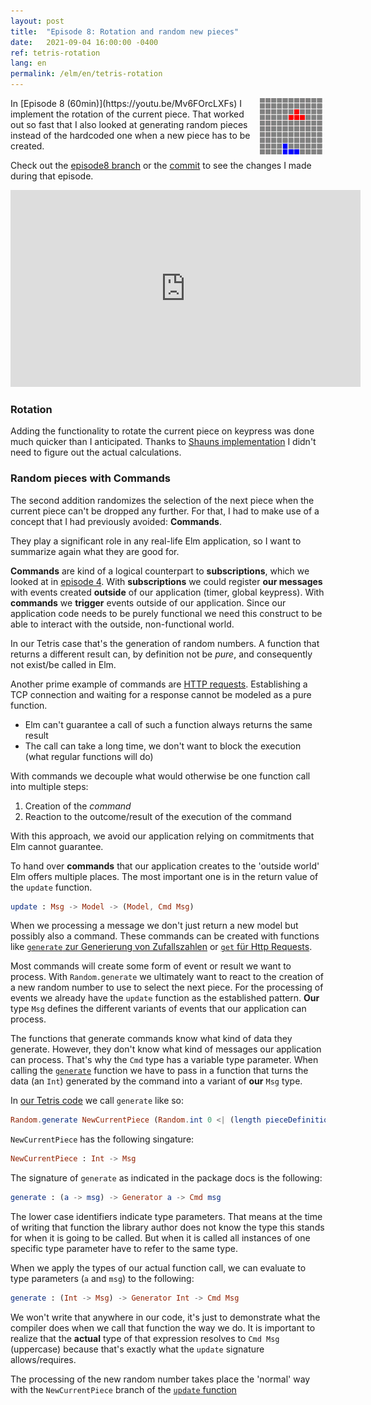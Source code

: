 ```yaml
---
layout: post
title:  "Episode 8: Rotation and random new pieces"
date:   2021-09-04 16:00:00 -0400
ref: tetris-rotation
lang: en
permalink: /elm/en/tetris-rotation
---
```


<img src="/assets/posts/tetris-rotation/rotation.gif" alt="Rotation" style="float: right; padding-right: 5px"/>
In [Episode 8 (60min)](https://youtu.be/Mv6FOrcLXFs) I implement the rotation of the current piece. That worked out so fast that I also looked at generating random pieces instead of the hardcoded one when a new piece has to be created.

Check out the [episode8 branch](https://github.com/axelerator/elm-tetris/tree/episode8) or the [commit](https://github.com/axelerator/elm-tetris/commit/4699a918aea8eb7c9de7d3bb03aa3a0350f8a681) to see the changes I made during that episode.

<iframe width="560" height="315" src="https://www.youtube.com/embed/Mv6FOrcLXFs" title="YouTube video player" frameborder="0" allow="accelerometer; autoplay; clipboard-write; encrypted-media; gyroscope; picture-in-picture" allowfullscreen></iframe>

### <a name="rotation" /> Rotation

Adding the functionality to rotate the current piece on keypress was done much quicker than I anticipated. Thanks to
[Shauns implementation](https://shaunlebron.github.io/t3tr0s-slides/#4) I didn't need to figure out the actual calculations.

### <a name="random" /> Random pieces with Commands

The second addition randomizes the selection of the next piece when the current piece can't be dropped any further.
For that, I had to make use of a concept that I had previously avoided: **Commands**.

They play a significant role in any real-life Elm application, so I want to summarize again what they are good for.

**Commands** are kind of a logical counterpart to **subscriptions**, which we looked at in [episode 4](https://blog.axelerator.de/elm/de/tetris-gravity).
With **subscriptions** we could register **our messages** with events created **outside** of our application (timer, global keypress).
With **commands** we **trigger** events outside of our application. Since our application code needs to be purely functional we need this construct to be able to interact with the outside, non-functional world.

In our Tetris case that's the generation of random numbers. A function that returns a different result can, by definition not be *pure*, and consequently not exist/be called in Elm.

Another prime example of commands are [HTTP requests](https://guide.elm-lang.org/effects/http.html). Establishing a TCP connection and waiting for a response cannot be modeled as a pure function.

- Elm can't guarantee a call of such a function always returns the same result
- The call can take a long time, we don't want to block the execution (what regular functions will do)

With commands we decouple what would otherwise be one function call into multiple steps:

1. Creation of the *command*
2. Reaction to the outcome/result of the execution of the command

With this approach, we avoid our application relying on commitments that Elm cannot guarantee.

To hand over **commands** that our application creates to the 'outside world' Elm offers multiple places.
The most important one is in the return value of the `update` function.


```Elm
update : Msg -> Model -> (Model, Cmd Msg)
```

When we processing a message we don't just return a new model but possibly also a command.
These commands can be created with functions like [`generate` zur Generierung von Zufallszahlen](https://package.elm-lang.org/packages/elm/random/latest/Random#generate) or [`get` für Http Requests](https://package.elm-lang.org/packages/elm/http/latest/Http#get).

Most commands will create some form of event or result we want to process. With `Random.generate` we ultimately want to react to the creation of a new random number to use to select the next piece.
For the processing of events we already have the `update` function as the established pattern.
**Our** type `Msg` defines the different variants of events that our application can process.

The functions that generate commands know what kind of data they generate. However, they don't know what kind of messages our application can process. That's why the `Cmd` type has a variable type parameter.
When calling the [`generate`](https://package.elm-lang.org/packages/elm/random/latest/Random#generate) function we have to pass in a function that turns the data (an `Int`) generated by the command into a variant of **our** `Msg` type.

In [our Tetris code](https://github.com/axelerator/elm-tetris/blob/episode8/src/Main.elm#L335) we call `generate` like so:


```Elm
Random.generate NewCurrentPiece (Random.int 0 <| (length pieceDefinitions - 1))
``` 

`NewCurrentPiece` has the following singature:

```Elm
NewCurrentPiece : Int -> Msg
```

The signature of `generate` as indicated in the package docs is the following:

```Elm
generate : (a -> msg) -> Generator a -> Cmd msg
```

The lower case identifiers indicate type parameters. That means at the time of writing that function the library author does not know the type this stands for when it is going to be called. But when it is called all instances of one specific type parameter have to refer to the same type.

When we apply the types of our actual function call, we can evaluate to type parameters (`a` and `msg`) to the following:


```Elm
generate : (Int -> Msg) -> Generator Int -> Cmd Msg
```
We won't write that anywhere in our code, it's just to demonstrate what the compiler does when we call that function the way we do. It is important to realize that the **actual** type of that expression resolves to `Cmd Msg` (uppercase) because that's exactly what the `update` signature allows/requires. 

The processing of the new random number takes place the 'normal' way with the `NewCurrentPiece` branch of the [`update` function](https://github.com/axelerator/elm-tetris/blob/episode8/src/Main.elm#L194)




